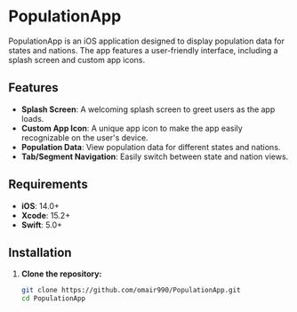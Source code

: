 # PopulationApp

PopulationApp is an iOS application designed to display population data for states and nations. The app features a user-friendly interface, including a splash screen and custom app icons.

## Features

- **Splash Screen**: A welcoming splash screen to greet users as the app loads.
- **Custom App Icon**: A unique app icon to make the app easily recognizable on the user's device.
- **Population Data**: View population data for different states and nations.
- **Tab/Segment Navigation**: Easily switch between state and nation views.

## Requirements

- **iOS**: 14.0+
- **Xcode**: 15.2+
- **Swift**: 5.0+

## Installation

1. **Clone the repository:**

   ```bash
   git clone https://github.com/omair990/PopulationApp.git
   cd PopulationApp
